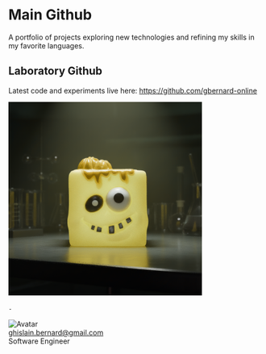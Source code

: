# Main Github

A portfolio of projects exploring new technologies and refining my skills in my favorite languages.

## Laboratory Github

Latest code and experiments live here: https://github.com/gbernard-online

[![Github](laboratory.webp)](https://github.com/gbernard-online)

`-`

![Avatar](https://github.com/ghislain-bernard.png?size=48 "Ghislain Bernard")  
ghislain.bernard@gmail.com  
Software Engineer
